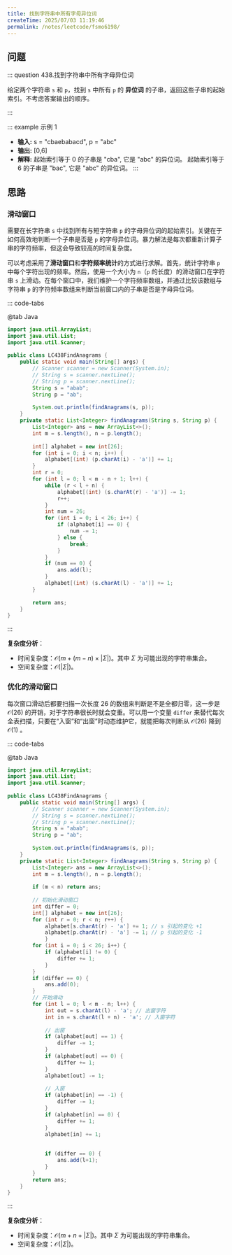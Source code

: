 ```yaml
---
title: 找到字符串中所有字母异位词
createTime: 2025/07/03 11:19:46
permalink: /notes/leetcode/fsmo6198/
---
```


## **问题**

::: question 438.找到字符串中所有字母异位词

给定两个字符串 `s` 和 `p`，找到 `s` 中所有 `p` 的 **异位词** 的子串，返回这些子串的起始索引。不考虑答案输出的顺序。

:::

::: example 示例 1

- **输入:** s = "cbaebabacd", p = "abc"
- **输出:** [0,6]
- **解释:**
	起始索引等于 0 的子串是 "cba", 它是 "abc" 的异位词。
	起始索引等于 6 的子串是 "bac", 它是 "abc" 的异位词。
:::

## **思路**

### 滑动窗口

需要在长字符串 `s` 中找到所有与短字符串 `p` 的字母异位词的起始索引。关键在于如何高效地判断一个子串是否是 `p` 的字母异位词。暴力解法是每次都重新计算子串的字符频率，但这会导致较高的时间复杂度。

可以考虑采用了**滑动窗口**和**字符频率统计**的方式进行求解。首先，统计字符串 `p` 中每个字符出现的频率。然后，使用一个大小为 `n`（`p` 的长度）的滑动窗口在字符串 `s` 上滑动。在每个窗口中，我们维护一个字符频率数组，并通过比较该数组与字符串 `p` 的字符频率数组来判断当前窗口内的子串是否是字母异位词。

::: code-tabs

@tab Java

```java
import java.util.ArrayList;  
import java.util.List;  
import java.util.Scanner;  
  
public class LC438FindAnagrams {  
    public static void main(String[] args) {  
        // Scanner scanner = new Scanner(System.in);  
        // String s = scanner.nextLine();        
        // String p = scanner.nextLine();  
        String s = "abab";  
        String p = "ab";  
  
        System.out.println(findAnagrams(s, p));  
    }  
    private static List<Integer> findAnagrams(String s, String p) {  
        List<Integer> ans = new ArrayList<>();  
        int m = s.length(), n = p.length();  
  
        int[] alphabet = new int[26];  
        for (int i = 0; i < n; i++) {  
            alphabet[(int) (p.charAt(i) - 'a')] += 1;  
        }  
        int r = 0;  
        for (int l = 0; l < m - n + 1; l++) {  
            while (r < l + n) {  
                alphabet[(int) (s.charAt(r) - 'a')] -= 1;  
                r++;  
            }  
            int num = 26;  
            for (int i = 0; i < 26; i++) {  
                if (alphabet[i] == 0) {  
                    num -= 1;  
                } else {  
                    break;  
                }            
            }            
            if (num == 0) {  
                ans.add(l);  
            }  
            alphabet[(int) (s.charAt(l) - 'a')] += 1;  
        }  
  
        return ans;  
    }
}

```

:::

**复杂度分析**：

- 时间复杂度：$\mathcal{O}(m + (m-n)\times \lvert \Sigma \rvert)$。其中 $\Sigma$ 为可能出现的字符串集合。
- 空间复杂度：$\mathcal{O}(\lvert \Sigma \rvert)$。

### 优化的滑动窗口

每次窗口滑动后都要扫描一次长度 26 的数组来判断是不是全都归零，这一步是 $\mathcal{O}(26)$ 的开销，对于字符串很长时就会变重。可以用一个变量 `differ` 来替代每次全表扫描，只要在“入窗”和“出窗”时动态维护它，就能把每次判断从 $\mathcal{O}(26)$ 降到 $\mathcal{O}(1)$ 。

::: code-tabs

@tab Java

```java
import java.util.ArrayList;  
import java.util.List;  
import java.util.Scanner;  
  
public class LC438FindAnagrams {  
    public static void main(String[] args) {  
        // Scanner scanner = new Scanner(System.in);  
        // String s = scanner.nextLine();        
        // String p = scanner.nextLine();  
        String s = "abab";  
        String p = "ab";  
  
        System.out.println(findAnagrams(s, p));  
    }    
    private static List<Integer> findAnagrams(String s, String p) {  
        List<Integer> ans = new ArrayList<>();  
        int m = s.length(), n = p.length();  
  
        if (m < n) return ans;  
  
        // 初始化滑动窗口  
        int differ = 0;  
        int[] alphabet = new int[26];  
        for (int r = 0; r < n; r++) {  
            alphabet[s.charAt(r) - 'a'] += 1; // s 引起的变化 +1            
            alphabet[p.charAt(r) - 'a'] -= 1; // p 引起的变化 -1        
            }  
        for (int i = 0; i < 26; i++) {  
            if (alphabet[i] != 0) {  
                differ += 1;  
            }        
        }        
        if (differ == 0) {  
            ans.add(0);  
        }  
        // 开始滑动  
        for (int l = 0; l < m - n; l++) {  
            int out = s.charAt(l) - 'a'; // 出窗字符  
            int in = s.charAt(l + n) - 'a'; // 入窗字符  
  
            // 出窗  
            if (alphabet[out] == 1) {  
                differ -= 1;  
            }            
            if (alphabet[out] == 0) {  
                differ += 1;  
            }            
            alphabet[out] -= 1;  
  
            // 入窗  
            if (alphabet[in] == -1) {  
                differ -= 1;  
            }            
            if (alphabet[in] == 0) {  
                differ += 1;  
            }            
            alphabet[in] += 1;  
  
  
            if (differ == 0) {  
                ans.add(l+1);  
            }  
        }  
        return ans;  
    }
}
```

:::

**复杂度分析**：

- 时间复杂度：$\mathcal{O}(m + n + \lvert \Sigma \rvert)$。其中 $\Sigma$ 为可能出现的字符串集合。
- 空间复杂度：$\mathcal{O}(\lvert \Sigma \rvert)$。